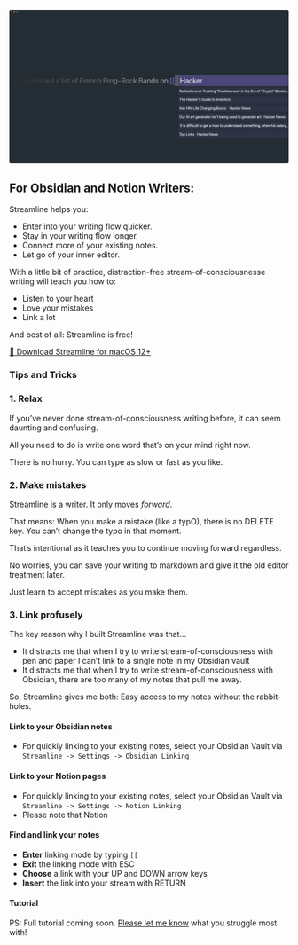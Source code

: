 ![Streamline Demo](https://github.com/akaalias/getstreamline/raw/main/demo.png)

## For Obsidian and Notion Writers:

Streamline helps you:

- Enter into your writing flow quicker.
- Stay in your writing flow longer.
- Connect more of your existing notes.
- Let go of your inner editor.

With a little bit of practice, distraction-free stream-of-consciousnesse writing will teach you how to:

- Listen to your heart 
- Love your mistakes
- Link a lot

And best of all: Streamline is free! 

[🎁 Download Streamline for macOS 12+](https://github.com/akaalias/getstreamline/releases/latest/download/Streamline.zip)

### Tips and Tricks

### 1. Relax
If you’ve never done stream-of-consciousness writing before, it can seem daunting and confusing. 

All you need to do is write one word that’s on your mind right now. 

There is no hurry. You can type as slow or fast as you like. 

### 2. Make mistakes
Streamline is a writer. It only moves *forward*. 

That means: When you make a mistake (like a typO), there is no DELETE key. You can’t change the typo in that moment. 

That’s intentional as it teaches you to continue moving forward regardless. 

No worries, you can save your writing to markdown and give it the old editor treatment later. 

Just learn to accept mistakes as you make them. 

### 3. Link profusely

The key reason why I built Streamline was that…

- It distracts me that when I try to write stream-of-consciousness with pen and paper I can’t link to a single note in my Obsidian vault
- It distracts me that when I try to write stream-of-consciousness with Obsidian, there are too many of my notes that pull me away.

So, Streamline gives me both: Easy access to my notes without the rabbit-holes.

#### Link to your Obsidian notes
- For quickly linking to your existing notes, select your Obsidian Vault via `Streamline -> Settings -> Obsidian Linking`

#### Link to your Notion pages
- For quickly linking to your existing notes, select your Obsidian Vault via `Streamline -> Settings -> Notion Linking`
- Please note that Notion 

#### Find and link your notes 
- **Enter** linking mode by typing `[[`
- **Exit** the linking mode with ESC
- **Choose** a link with your UP and DOWN arrow keys
- **Insert** the link into your stream with RETURN

#### Tutorial
PS: Full tutorial coming soon. [Please let me know](mailto:alexis.rondeau@gmail.com) what you struggle most with!

